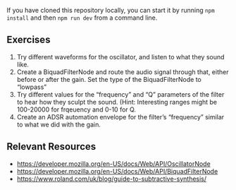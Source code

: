 If you have cloned this repository locally, you can start it by running `npm install` and then `npm run dev` from a command line.

## Exercises

1. Try different waveforms for the oscillator, and listen to what they sound like.
2. Create a BiquadFilterNode and route the audio signal through that, either before or after the gain. Set the type of the BiquadFilterNode to “lowpass”
3. Try different values for the “frequency” and “Q” parameters of the filter to hear how they sculpt the sound. (Hint: Interesting ranges might be 100-20000 for frqeuency and 0-10 for Q.
4. Create an ADSR automation envelope for the filter’s “frequency” similar to what we did with the gain.

## Relevant Resources

- https://developer.mozilla.org/en-US/docs/Web/API/OscillatorNode
- https://developer.mozilla.org/en-US/docs/Web/API/BiquadFilterNode
- https://www.roland.com/uk/blog/guide-to-subtractive-synthesis/

